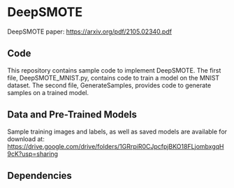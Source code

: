 # DeepSMOTE
DeepSMOTE paper: https://arxiv.org/pdf/2105.02340.pdf

## Code
This repository contains sample code to implement DeepSMOTE.  The first file, DeepSMOTE_MNIST.py, contains code to train a model on the MNIST dataset.  The second file, GenerateSamples, provides code to generate samples on a trained model.

## Data and Pre-Trained Models

Sample training images and labels, as well as saved models are available for download at:
https://drive.google.com/drive/folders/1GRrpiR0CJpcfpjBKO18FLjombxgqH9cK?usp=sharing

## Dependencies




